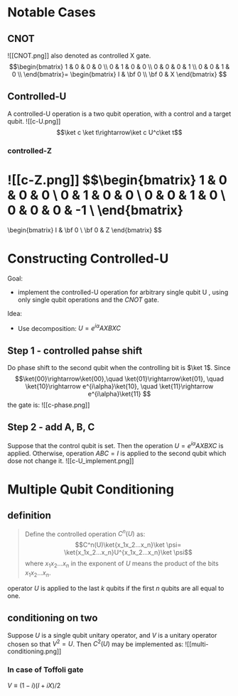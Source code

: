 # Notable Cases
## CNOT
![[CNOT.png]]
also denoted as controlled X gate.
$$\begin{bmatrix}
1 & 0 & 0 & 0 \\
0 & 1 & 0 & 0 \\
0 & 0 & 0 & 1 \\
0 & 0 & 1 & 0 \\
\end{bmatrix}=
\begin{bmatrix}
I & \bf 0 \\
\bf 0 & X
\end{bmatrix}
$$


## Controlled-U
A controlled-U operation is a two qubit operation,  with a control and a target qubit.
![[c-U.png]]
$$\ket c \ket t\rightarrow\ket c U^c\ket t$$
### controlled-Z
![[c-Z.png]]
$$\begin{bmatrix}
1 & 0 & 0 & 0 \\
0 & 1 & 0 & 0 \\
0 & 0 & 1 & 0 \\
0 & 0 & 0 & -1 \\
\end{bmatrix}
=
\begin{bmatrix}
I & \bf 0 \\
\bf 0 & Z
\end{bmatrix}
$$

# Constructing Controlled-U
Goal:
- implement the controlled-U operation for arbitrary single qubit U , using only single qubit operations and the $CNOT$ gate.

Idea: 
- Use decomposition: $U=e^{i\alpha}AXBXC$

## Step 1 - controlled pahse shift
Do phase shift to the second qubit when the controlling bit is $\ket 1$.
Since 
$$\ket{00}\rightarrow\ket{00},\quad \ket{01}\rightarrow\ket{01}, \quad \ket{10}\rightarrow e^{i\alpha}\ket{10}, \quad
\ket{11}\rightarrow e^{i\alpha}\ket{11}
$$
the gate is:
![[c-phase.png]]

## Step 2 - add A, B, C
Suppose that the control qubit is set. Then the operation $U=e^{i\alpha}AXBXC$ is  applied. Otherwise, operation $ABC=I$ is applied to the second qubit which dose not change it.
![[c-U_implement.png]]

# Multiple Qubit Conditioning
## definition
> Define the controlled operation $C^n(U)$ as:
$$C^n(U)\ket{x_1x_2...x_n}\ket \psi= \ket{x_1x_2...x_n}U^{x_1x_2...x_n}\ket \psi$$
where $x_1x_2...x_n$ in the exponent of $U$ means the product of the bits $x_1x_2...x_n$.

operator $U$ is applied to the last $k$ qubits if the first $n$ qubits are all equal to one.

## conditioning on two
Suppose $U$ is a single qubit unitary operator, and $V$ is a unitary operator chosen so that $V^2=U$. Then $C^2(U)$ may be implemented as:
![[multi-conditioning.png]]

### In case of Toffoli gate
$V\equiv(1-i)(I+iX)/2$